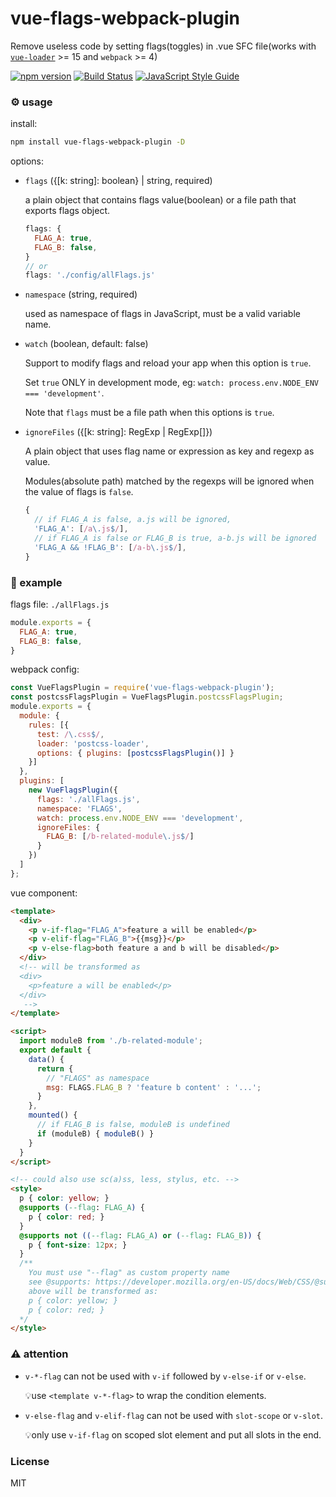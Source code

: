 # vue-flags-webpack-plugin
Remove useless code by setting flags(toggles) in .vue SFC file(works with [`vue-loader`](https://github.com/vuejs/vue-loader) >= 15 and `webpack` >= 4)

[![npm version](https://img.shields.io/npm/v/vue-flags-webpack-plugin.svg)](https://www.npmjs.com/package/vue-flags-webpack-plugin)
[![Build Status](https://travis-ci.org/lovetingyuan/vue-flags-webpack-plugin.svg?branch=master)](https://travis-ci.org/lovetingyuan/vue-flags-webpack-plugin)
[![JavaScript Style Guide](https://img.shields.io/badge/code_style-standard-brightgreen.svg)](https://standardjs.com)

### ⚙ usage

install:
```bash
npm install vue-flags-webpack-plugin -D
```

options:
* `flags` ({[k: string]: boolean} | string, required)

  a plain object that contains flags value(boolean) or a file path that exports flags object.
  ```javascript
  flags: {
    FLAG_A: true,
    FLAG_B: false,
  }
  // or
  flags: './config/allFlags.js'
  ```
* `namespace` (string, required)

  used as namespace of flags in JavaScript, must be a valid variable name.
* `watch` (boolean, default: false)

  Support to modify flags and reload your app when this option is `true`.

  Set `true` ONLY in development mode, eg: `watch: process.env.NODE_ENV === 'development'`.

  Note that `flags` must be a file path when this options is `true`.
* `ignoreFiles` ({[k: string]: RegExp | RegExp[]})

  A plain object that uses flag name or expression as key and regexp as value.

  Modules(absolute path) matched by the regexps will be ignored when the value of flags is `false`.
  ```javascript
  {
    // if FLAG_A is false, a.js will be ignored,
    'FLAG_A': [/a\.js$/],
    // if FLAG_A is false or FLAG_B is true, a-b.js will be ignored
    'FLAG_A && !FLAG_B': [/a-b\.js$/],
  }
  ```

### 🌰 example
flags file: `./allFlags.js`
```javascript
module.exports = {
  FLAG_A: true,
  FLAG_B: false,
}
```

webpack config:
```javascript
const VueFlagsPlugin = require('vue-flags-webpack-plugin');
const postcssFlagsPlugin = VueFlagsPlugin.postcssFlagsPlugin;
module.exports = {
  module: {
    rules: [{
      test: /\.css$/,
      loader: 'postcss-loader',
      options: { plugins: [postcssFlagsPlugin()] }
    }]
  },
  plugins: [
    new VueFlagsPlugin({
      flags: './allFlags.js',
      namespace: 'FLAGS',
      watch: process.env.NODE_ENV === 'development',
      ignoreFiles: {
        FLAG_B: [/b-related-module\.js$/]
      }
    })
  ]
};
```

vue component:
```html
<template>
  <div>
    <p v-if-flag="FLAG_A">feature a will be enabled</p>
    <p v-elif-flag="FLAG_B">{{msg}}</p>
    <p v-else-flag>both feature a and b will be disabled</p>
  </div>
  <!-- will be transformed as
  <div>
    <p>feature a will be enabled</p>
  </div>
   -->
</template>

<script>
  import moduleB from './b-related-module';
  export default {
    data() {
      return {
        // "FLAGS" as namespace
        msg: FLAGS.FLAG_B ? 'feature b content' : '...';
      }
    },
    mounted() {
      // if FLAG_B is false, moduleB is undefined
      if (moduleB) { moduleB() }
    }
  }
</script>

<!-- could also use sc(a)ss, less, stylus, etc. -->
<style>
  p { color: yellow; }
  @supports (--flag: FLAG_A) {
    p { color: red; }
  }
  @supports not ((--flag: FLAG_A) or (--flag: FLAG_B)) {
    p { font-size: 12px; }
  }
  /**
    You must use "--flag" as custom property name
    see @supports: https://developer.mozilla.org/en-US/docs/Web/CSS/@supports
    above will be transformed as:
    p { color: yellow; }
    p { color: red; }
  */
</style>
```

### ⚠️ attention
* `v-*-flag` can not be used with `v-if` followed by `v-else-if` or `v-else`.

  💡use `<template v-*-flag>` to wrap the condition elements.
* `v-else-flag` and `v-elif-flag` can not be used with `slot-scope` or `v-slot`.

  💡only use `v-if-flag` on scoped slot element and put all slots in the end.

### License
MIT
